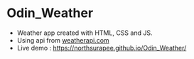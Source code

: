 # Odin_Weather

- Weather app created with HTML, CSS and JS.
- Using api from [weatherapi.com](https://www.weatherapi.com/)
- Live demo : https://northsurapee.github.io/Odin_Weather/
